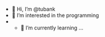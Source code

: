 - 👋 Hi, I’m @tubank
- 👀 I’m interested in the programming
- - 🌱 I’m currently learning ...

<!---
tubank/tubank is a ✨ special ✨ repository because its `README.md` (this file) appears on your GitHub profile.
You can click the Preview link to take a look at your changes.
--->
